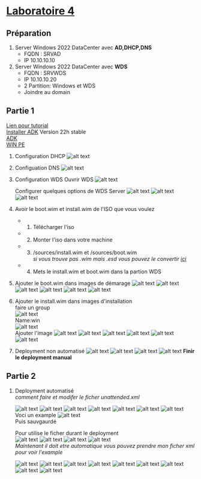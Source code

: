 # [Laboratoire 4](../../labs%20pdf/Laboratoire-4.pdf)

## Préparation 
1. Server Windows 2022 DataCenter avec **AD,DHCP,DNS** 
    - FQDN : SRVAD
    - IP 10.10.10.10
2. Server Windows 2022 DataCenter avec **WDS**
    - FQDN : SRVWDS
    - IP 10.10.10.20
    - 2 Partition: Windows et WDS
    - Joindre au domain

## Partie 1
[Lien pour tutorial](https://rdr-it.com/wds-installation-et-configuration/#introduction)<br>
[Installer ADK](https://learn.microsoft.com/en-us/windows-hardware/get-started/adk-install)
Version 22h stable <br>
[ADK](https://go.microsoft.com/fwlink/?linkid=2196127)<br>
[WIN PE](https://go.microsoft.com/fwlink/?linkid=2196224)

1. Configuration DHCP
    ![alt text](pics/DHCP.jpg)

2. Configuation DNS
    ![alt text](pics/DNS.jpg)

3. Configuration WDS
    Ouvrir WDS
    ![alt text](pics/screen0.0.jpg)

    Configurer quelques options de WDS Server
    ![alt text](pics/screen0.1.jpg)
    ![alt text](pics/screen0.2.jpg)
    ![alt text](pics/screen0.3.jpg)

4. Avoir le boot.wim et install.wim de l'ISO que vous voulez
    - 1. Télécharger l'iso
    - 2. Monter l'iso dans votre machine
    - 3. /sources/install.wim et /sources/boot.wim<br>
    *si vous trouve pas .wim mais .esd vous pouvez le convertir [ici](https://rdr-it.com/convertir-un-fichier-esd-en-wim/)*
    - 4. Mets le install.wim et boot.wim dans la partion WDS

5. Ajouter le boot.wim dans images de démarage
    ![alt text](pics/screen1.jpg)
    ![alt text](pics/screen2.jpg)
    ![alt text](pics/screen3.jpg)
    ![alt text](pics/screen4.jpg)
    ![alt text](pics/screen5.jpg)
    ![alt text](pics/screen6.jpg)

6. Ajouter le install.wim dans images d'installation<br>
    faire un group<br>
    ![alt text](pics/screen7.0.jpg)<br>
    Name:win<br>
    ![alt text](pics/screen7.1.jpg)<br>
    Ajouter l'image
    ![alt text](pics/screen8.JPG)
    ![alt text](pics/screen9.JPG)
    ![alt text](pics/screen10.JPG)
    ![alt text](pics/screen11.JPG)
    ![alt text](pics/screen12.JPG)
    ![alt text](pics/screen13.JPG)
    <br>

7. Deployment non automatisé
    ![alt text](pics/vm1.jpg)
    ![alt text](pics/vm2.jpg)
    ![alt text](pics/vm3.jpg)
    ![alt text](pics/vm4.jpg)
    **Finir le deployment manual**

## Partie 2

1. Deployment automatisé<br>
    *comment faire et modifer le ficher unattended.xml*

    ![alt text](pics/screen14.0.JPG)
    ![alt text](pics/screen14.1.JPG)
    ![alt text](pics/screen15.JPG)
    ![alt text](pics/screen16.jpg)
    ![alt text](pics/screen17.jpg)
    ![alt text](pics/screen18.jpg)
    ![alt text](pics/screen19.jpg)<br>
    Voci un example
    ![alt text](pics/screen20.jpg)<br>
    Puis sauvgaurdé

    Pour utilise le ficher durant le deployment<br>
    ![alt text](pics/screen21.jpg)
    ![alt text](pics/screen22.jpg)
    ![alt text](pics/screen23.jpg)
    ![alt text](pics/screen24.jpg)<br>
    *Maintenant il doit etre automatique vous pouvez prendre mon ficher xml pour voir l'example*
    
    ![alt text](pics/vm1.jpg)
    ![alt text](pics/vm2.jpg)
    ![alt text](pics/vm3.jpg)
    ![alt text](pics/vmauto0.jpg)
    ![alt text](pics/vmauto1.jpg)
    ![alt text](pics/vmauto2.jpg)
    ![alt text](pics/vmauto3.jpg)
    ![alt text](pics/vmauto4.jpg)
    ![alt text](pics/vmauto5.jpg)